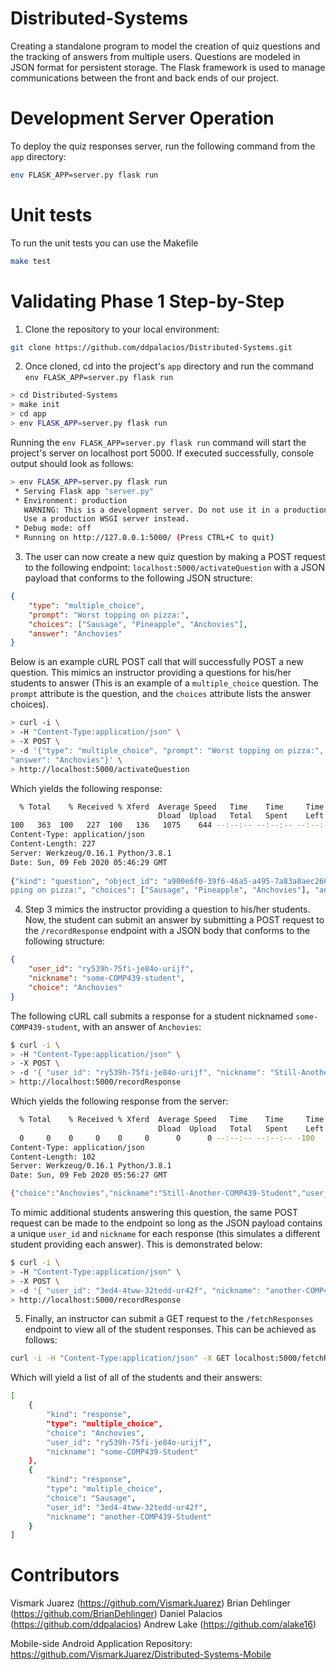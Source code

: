 # Distributed-Systems
Creating a standalone program to model the creation of quiz questions and the tracking of answers from multiple users. Questions are modeled in JSON format for persistent storage. The Flask framework is used to manage communications between the front and back ends of our project.

# Development Server Operation
To deploy the quiz responses server, run the following command from the `app` directory:
```bash
env FLASK_APP=server.py flask run
```

# Unit tests
To run the unit tests you can use the Makefile
```bash
make test
```

# Validating Phase 1 Step-by-Step

1. Clone the repository to your local environment:
```bash
git clone https://github.com/ddpalacios/Distributed-Systems.git
```

2. Once cloned, cd into the project's `app` directory and run the command `env FLASK_APP=server.py flask run`

```bash
> cd Distributed-Systems
> make init
> cd app
> env FLASK_APP=server.py flask run
```

Running the `env FLASK_APP=server.py flask run` command will start the project's server on localhost port 5000.  If executed successfully, console output should look as follows:

```bash
> env FLASK_APP=server.py flask run
 * Serving Flask app "server.py"
 * Environment: production
   WARNING: This is a development server. Do not use it in a production deployment.
   Use a production WSGI server instead.
 * Debug mode: off
 * Running on http://127.0.0.1:5000/ (Press CTRL+C to quit)
```

3. The user can now create a new quiz question by making a POST request to the following endpoint: `localhost:5000/activateQuestion` with a JSON payload that conforms to the following JSON structure:

```json
{
    "type": "multiple_choice",
    "prompt": "Worst topping on pizza:",
    "choices": ["Sausage", "Pineapple", "Anchovies"],
    "answer": "Anchovies"
}
```

Below is an example cURL POST call that will successfully POST a new question.  This mimics an instructor providing a questions for his/her students to answer (This is an example of a `multiple_choice` question. The `prompt` attribute is the question, and the `choices` attribute lists the answer choices).


```bash
> curl -i \                                                                                                             
> -H "Content-Type:application/json" \                                                                                  
> -X POST \                                                                                                             
> -d '{"type": "multiple_choice", "prompt": "Worst topping on pizza:", "choices": ["Sausage", "Pineapple", "Anchovies"],
"answer": "Anchovies"}' \                                                                                               
> http://localhost:5000/activateQuestion

```

Which yields the following response: 

```bash
  % Total    % Received % Xferd  Average Speed   Time    Time     Time  Current                                         
                                 Dload  Upload   Total   Spent    Left  Speed                                           
100   363  100   227  100   136   1075    644 --:--:-- --:--:-- --:--:--  1720HTTP/1.0 200 OK                           
Content-Type: application/json                                                                                          
Content-Length: 227                                                                                                     
Server: Werkzeug/0.16.1 Python/3.8.1                                                                                    
Date: Sun, 09 Feb 2020 05:46:29 GMT                                                                                     
                                                                                                                        
{"kind": "question", "object_id": "a900e6f0-39f6-46a5-a495-7a83a8aec266", "type": "multiple_choice", "prompt": "Worst to
pping on pizza:", "choices": ["Sausage", "Pineapple", "Anchovies"], "answer": "Anchovies", "responses": []}             
```


4. Step 3 mimics the instructor providing a question to his/her students.  Now, the student can submit an answer by submitting a POST request to the `/recordResponse` endpoint with a JSON body that conforms to the following structure:

```json
{
	"user_id": "ry539h-75fi-je84o-urijf",
	"nickname": "some-COMP439-student",
	"choice": "Anchovies"
}
```

The following cURL call submits a response for a student nicknamed `some-COMP439-student`, with an answer of `Anchovies`:

```bash
$ curl -i \
> -H "Content-Type:application/json" \
> -X POST \
> -d '{ "user_id": "ry539h-75fi-je84o-urijf", "nickname": "Still-Another-COMP439-Student", "choice": "Anchovies" }' \
> http://localhost:5000/recordResponse

```
Which yields the following response from the server:

```bash
  % Total    % Received % Xferd  Average Speed   Time    Time     Time  Current
                                 Dload  Upload   Total   Spent    Left  Speed
  0     0    0     0    0     0      0      0 --:--:-- --:--:-- -100   210  100   102  100   108    488    516 --:--:-- --:--:-- --:--:--  1004HTTP/1.0 200 OK
Content-Type: application/json
Content-Length: 102
Server: Werkzeug/0.16.1 Python/3.8.1
Date: Sun, 09 Feb 2020 05:56:27 GMT

{"choice":"Anchovies","nickname":"Still-Another-COMP439-Student","user_id":"ry539h-75fi-je84o-urijf"}
```

To mimic additional students answering this question, the same POST request can be made to the endpoint so long as the JSON payload contains a unique `user_id` and `nickname` for each response (this simulates a different student providing each answer). This is demonstrated below:

```bash
$ curl -i \
> -H "Content-Type:application/json" \
> -X POST \
> -d '{ "user_id": "3ed4-4tww-32tedd-ur42f", "nickname": "another-COMP439-Student", "choice": "Sausage" }' \
> http://localhost:5000/recordResponse
```

5. Finally, an instructor can submit a GET request to the `/fetchResponses` endpoint to view all of the student responses.  This can be achieved as follows:

```bash
curl -i -H "Content-Type:application/json" -X GET localhost:5000/fetchResponses
```

Which will yield a list of all of the students and their answers:

```bash
[
    {
        "kind": "response",
        "type": "multiple_choice",
        "choice": "Anchovies",
        "user_id": "ry539h-75fi-je84o-urijf",
        "nickname": "some-COMP439-Student"
    },
    {
        "kind": "response",
        "type": "multiple_choice",
        "choice": "Sausage",
        "user_id": "3ed4-4tww-32tedd-ur42f",
        "nickname": "another-COMP439-Student"
    }
]
```

# Contributors
Vismark Juarez (https://github.com/VismarkJuarez)
Brian Dehlinger (https://github.com/BrianDehlinger)
Daniel Palacios (https://github.com/ddpalacios)
Andrew Lake (https://github.com/alake16)

Mobile-side Android Application Repository: https://github.com/VismarkJuarez/Distributed-Systems-Mobile
